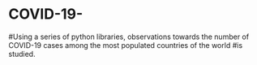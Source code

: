 # COVID-19-
#Using a series of python libraries, observations towards the number of COVID-19 cases among the most populated countries of the world
#is studied.

